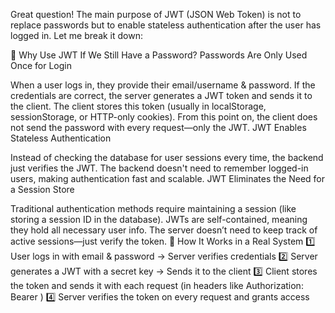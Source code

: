 Great question! The main purpose of JWT (JSON Web Token) is not to replace passwords but to enable stateless authentication after the user has logged in. Let me break it down:

🔹 Why Use JWT If We Still Have a Password?
Passwords Are Only Used Once for Login

When a user logs in, they provide their email/username & password.
If the credentials are correct, the server generates a JWT token and sends it to the client.
The client stores this token (usually in localStorage, sessionStorage, or HTTP-only cookies).
From this point on, the client does not send the password with every request—only the JWT.
JWT Enables Stateless Authentication

Instead of checking the database for user sessions every time, the backend just verifies the JWT.
The backend doesn't need to remember logged-in users, making authentication fast and scalable.
JWT Eliminates the Need for a Session Store

Traditional authentication methods require maintaining a session (like storing a session ID in the database).
JWTs are self-contained, meaning they hold all necessary user info.
The server doesn’t need to keep track of active sessions—just verify the token.
🔹 How It Works in a Real System
1️⃣ User logs in with email & password → Server verifies credentials
2️⃣ Server generates a JWT with a secret key → Sends it to the client
3️⃣ Client stores the token and sends it with each request (in headers like Authorization: Bearer <token>)
4️⃣ Server verifies the token on every request and grants access